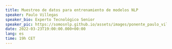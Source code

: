 ```yaml
---
title: Muestreo de datos para entrenamiento de modelos NLP
speaker: Paulo Villegas
speaker_bio: Experto Tecnológico Senior
speaker_pic: https://somosnlp.github.io/assets/images/ponente_paulo_villegas.jpg
date: 2022-03-23T19:00:00.000+00:00
lang: es
time: 19h CET
---
```


<EventSummary
    description="Los modelos NLP modernos con arquitectura tipo Transformer son increíblemente efectivos, pero también necesitan una increíble cantidad de datos para entrenar bien. En esta charla comentaré procedimientos para filtrar adecuadamente esos datasets de entrenamiento, especialmente el muestreo basado en perplejidad."
    poster="https://somosnlp.github.io/assets/images/evento_paulo.png"
    video="https://www.youtube.com/embed/UQwWTykNFW0"
    name="Paulo Villegas"
    linkedin="https://linkedin.com/in/paulovn"
    bio="Experto tecnológico senior en Chief Digital Office de Telefónica. Profesor asociado en la Universidad Autónoma de Madrid. Interesado en ciencia de datos, Machine Learning, NLP e impacto de las tecnologías."
    lista="https://somosnlp.org/hackathon#charlas-y-talleres"
/>